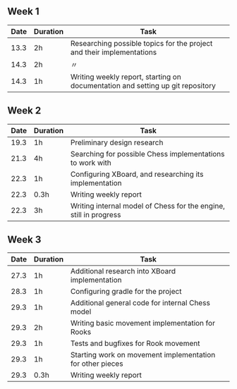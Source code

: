 ## Week 1
|Date|Duration|Task|
|----|--------|----|
|13.3|2h      |Researching possible topics for the project and their implementations|
|14.3|2h      | 〃|
|14.3|1h      |Writing weekly report, starting on documentation and setting up git repository|

## Week 2   
|Date|Duration|Task|
|----|--------|----|
|19.3|1h      |Preliminary design research|
|21.3|4h      |Searching for possible Chess implementations to work with|
|22.3|1h      |Configuring XBoard, and researching its implementation|
|22.3|0.3h    |Writing weekly report|
|22.3|3h      |Writing internal model of Chess for the engine, still in progress|

## Week 3
|Date|Duration|Task|
|----|--------|----|
|27.3|1h      |Additional research into XBoard implementation|
|28.3|1h      |Configuring gradle for the project|
|29.3|1h      |Additional general code for internal Chess model|
|29.3|2h      |Writing basic movement implementation for Rooks|
|29.3|1h      |Tests and bugfixes for Rook movement|
|29.3|1h      |Starting work on movement implementation for other pieces|
|29.3|0.3h    |Writing weekly report|
